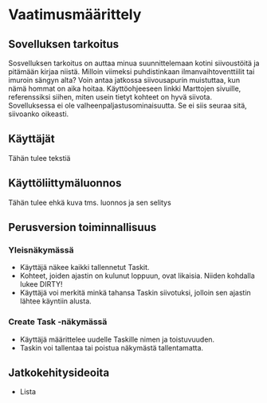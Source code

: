 # Vaatimusmäärittely

## Sovelluksen tarkoitus

Sosvelluksen tarkoitus on auttaa minua suunnittelemaan kotini siivoustöitä ja pitämään kirjaa niistä. Milloin viimeksi puhdistinkaan ilmanvaihtoventtiilit tai imuroin
sängyn alta? Voin antaa jatkossa siivousapurin muistuttaa, kun nämä hommat on aika hoitaa.
Käyttöohjeeseen linkki Marttojen sivuille, referenssiksi siihen, miten usein tietyt kohteet on hyvä siivota.
Sovelluksessa ei ole valheenpaljastusominaisuutta. Se ei siis seuraa sitä, siivoanko oikeasti.

## Käyttäjät

Tähän tulee tekstiä

## Käyttöliittymäluonnos

Tähän tulee ehkä kuva tms. luonnos ja sen selitys

## Perusversion toiminnallisuus

### Yleisnäkymässä
- Käyttäjä näkee kaikki tallennetut Taskit.
- Kohteet, joiden ajastin on kulunut loppuun, ovat likaisia. Niiden kohdalla lukee DIRTY!
- Käyttäjä voi merkitä minkä tahansa Taskin siivotuksi, jolloin sen ajastin lähtee käyntiin alusta.

### Create Task -näkymässä
- Käyttäjä määrittelee uudelle Taskille nimen ja toistuvuuden.
- Taskin voi tallentaa tai poistua näkymästä tallentamatta.

## Jatkokehitysideoita

- Lista
